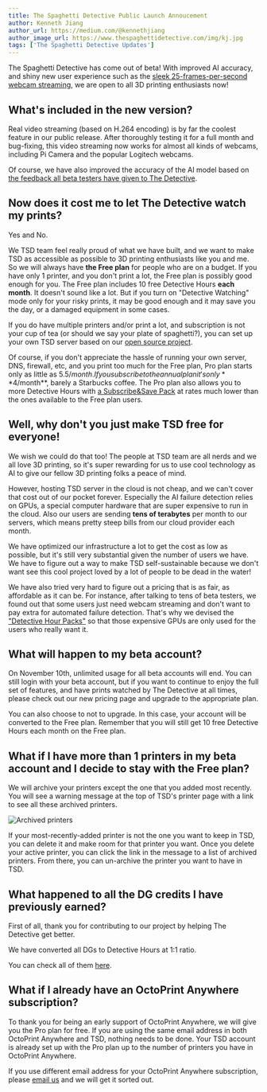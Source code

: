 ```yaml
---
title: The Spaghetti Detective Public Launch Annoucement
author: Kenneth Jiang
author_url: https://medium.com/@kennethjiang
author_image_url: https://www.thespaghettidetective.com/img/kj.jpg
tags: ['The Spaghetti Detective Updates']
---
```


The Spaghetti Detective has come out of beta! With improved AI accuracy, and shiny new user experience such as the [sleek 25-frames-per-second webcam streaming](/blog/2019/09/17/video-streaming-in-octoprint), we are open to all 3D printing enthusiasts now!

<!--truncate-->

## What's included in the new version?

Real video streaming (based on H.264 encoding) is by far the coolest feature in our public release. After thoroughly testing it for a full month and bug-fixing, this video streaming now works for almost all kinds of webcams, including Pi Camera and the popular Logitech webcams.

Of course, we have also improved the accuracy of the AI model based on [the feedback all beta testers have given to The Detective](/docs/how-does-detective-hour-work).

## Now does it cost me to let The Detective watch my prints?

Yes and No.

We TSD team feel really proud of what we have built, and we want to make TSD as accessible as possible to 3D printing enthusiasts like you and me. So we will always have  **the Free plan** for people who are on a budget. If you have only 1 printer, and you don't print a lot, the Free plan is possibly good enough for you. The Free plan includes 10 free Detective Hours **each month**. It doesn't sound like a lot. But if you turn on "Detective Watching" mode only for your risky prints, it may be good enough and it may save you the day, or a damaged equipment in some cases.

If you do have multiple printers and/or print a lot, and subscription is not your cup of tea (or should we say your plate of spaghetti?), you can set up your own TSD server based on our [open source project](https://github.com/TheSpaghettiDetective/TheSpaghettiDetective).

Of course, if you don't appreciate the hassle of running your own server, DNS, firewall, etc, and you print too much for the Free plan, Pro plan starts only as little as $5.5/month. If you subscribe to the annual plan it's only **$4/month**, barely a Starbucks coffee. The Pro plan also allows you to more Detective Hours with [a Subscribe&Save Pack](https://app.thespaghettidetective.com/ent_pub/pricing/#need-more) at rates much lower than the ones available to the Free plan users.

## Well, why don't you just make TSD free for everyone!

We wish we could do that too! The people at TSD team are all nerds and we all love 3D printing, so it's super rewarding for us to use cool technology as AI to give our fellow 3D printing folks a peace of mind.

However, hosting TSD server in the cloud is not cheap, and we can't cover that cost out of our pocket forever. Especially the AI failure detection relies on GPUs, a special computer hardware that are super expensive to run in the cloud. Also our users are sending **tens of terabytes** per month to our servers, which means pretty steep bills from our cloud provider each month.

We have optimized our infrastructure a lot to get the cost as low as possible, but it's still very substantial given the number of users we have. We have to figure out a way to make TSD self-sustainable because we don't want see this cool project loved by a lot of people to be dead in the water!

We have also tried very hard to figure out a pricing that is as fair, as affordable as it can be. For instance, after talking to tens of beta testers, we found out that some users just need webcam streaming and don't want to pay extra for automated failure detection. That's why we devised the ["Detective Hour Packs"](https://app.thespaghettidetective.com/ent_pub/pricing/#need-more) so that those expensive GPUs are only used for the users who really want it.

## What will happen to my beta account?

On November 10th, unlimited usage for all beta accounts will end. You can still login with your beta account, but if you want to continue to enjoy the full set of features, and have prints watched by The Detective at all times, please check out our new pricing page and upgrade to the appropriate plan.

You can also choose to not to upgrade. In this case, your account will be converted to the Free plan. Remember that you will still get 10 free Detective Hours each month on the Free plan.

## What if I have more than 1 printers in my beta account and I decide to stay with the Free plan?

We will archive your printers except the one that you added most recently. You will see a warning message at the top of TSD's printer page with a link to see all these archived printers.

![Archived printers](/img/blogs/archived_printers.png)

If your most-recently-added printer is not the one you want to keep in TSD, you can delete it and make room for that printer you want. Once you delete your active printer, you can click the link in the message to a list of archived printers. From there, you can un-archive the printer you want to have in TSD.

## What happened to all the DG credits I have previously earned?

First of all, thank you for contributing to our project by helping The Detective get better.

We have converted all DGs to Detective Hours at 1:1 ratio.

You can check all of them [here](https://app.thespaghettidetective.com/ent/detective_hours/).

## What if I already have an OctoPrint Anywhere subscription?

To thank you for being an early support of OctoPrint Anywhere, we will give you the Pro plan for free. If you are using the same email address in both OctoPrint Anywhere and TSD, nothing needs to be done. Your TSD account is already set up with the Pro plan up to the number of printers you have in OctoPrint Anywhere.

If you use different email address for your OctoPrint Anywhere subscription, please [email us](mailto:support@thespaghettidetective.com) and we will get it sorted out.
